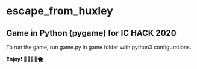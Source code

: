 # escape_from_huxley
Game in Python (pygame) for IC HACK 2020
----------------------------------
To run the game, run game.py in game folder with python3 configurations.

**Enjoy! 💃🏻💃🏻🌪**
